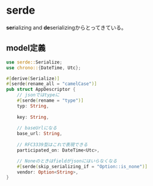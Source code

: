 # serde

**ser**ializing and **de**serializingからとってきている。


## model定義

```rust
use serde::Serialize;
use chrono::{DateTime, Utc};

#[derive(Serialize)]
#[serde(rename_all = "camelCase")]
pub struct AppDescriptor {
    // jsonではtypeに
    #[serde(rename = "type")]
    typ: String, 
    
    key: String,
    
    // baseUrlになる
    base_url: String, 
    
    // RFC3339型はこれで表現できる
    participated_on: DateTime<Utc>,

    // Noneのときはfieldがjsonにはいらなくなる
    #[serde(skip_serializing_if = "Option::is_none")]
    vendor: Option<String>,
}
```
